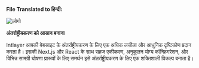 **File Translated to हिन्दी:**

![लोगो](https://github.com/aymericzip/intlayer/blob/main/packages/@intlayer/design-system/src/components/Logo/logo_with_text_no_frame.svg)

**अंतर्राष्ट्रीयकरण को आसान बनाना**

Intlayer आपकी वेबसाइट के अंतर्राष्ट्रीयकरण के लिए एक अधिक लचीला और आधुनिक दृष्टिकोण प्रदान करता है। इसकी Next.js और React के साथ सहज एकीकरण, अनुकूलन योग्य कॉन्फ़िगरेशन, और विभिन्न सामग्री घोषणा प्रारूपों के लिए समर्थन इसे अंतर्राष्ट्रीयकरण के लिए एक शक्तिशाली विकल्प बनाता है।
